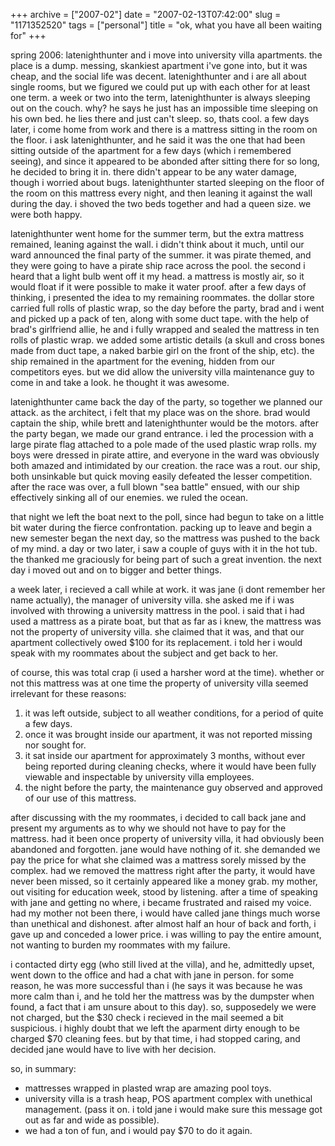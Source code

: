 +++
archive = ["2007-02"]
date = "2007-02-13T07:42:00"
slug = "1171352520"
tags = ["personal"]
title = "ok, what you have all been waiting for"
+++

spring 2006: latenighthunter and i move into university villa apartments.
the place is a dump. messing, skankiest apartment i've gone into, but it
was cheap, and the social life was decent. latenighthunter and i are all
about single rooms, but we figured we could put up with each other for at
least one term. a week or two into the term, latenighthunter is always
sleeping out on the couch. why? he says he just has an impossible time
sleeping on his own bed. he lies there and just can't sleep. so, thats
cool. a few days later, i come home from work and there is a mattress
sitting in the room on the floor. i ask latenighthunter, and he said it
was the one that had been sitting outside of the apartment for a few days
(which i remembered seeing), and since it appeared to be abonded after
sitting there for so long, he decided to bring it in. there didn't appear
to be any water damage, though i worried about bugs. latenighthunter
started sleeping on the floor of the room on this mattress every night,
and then leaning it against the wall during the day. i shoved the two beds
together and had a queen size. we were both happy.

latenighthunter went home for the summer term, but the extra mattress
remained, leaning against the wall. i didn't think about it much, until
our ward announced the final party of the summer. it was pirate themed,
and they were going to have a pirate ship race across the pool. the second
i heard that a light bulb went off it my head. a mattress is mostly air,
so it would float if it were possible to make it water proof. after a few
days of thinking, i presented the idea to my remaining roommates. the
dollar store carried full rolls of plastic wrap, so the day before the
party, brad and i went and picked up a pack of ten, along with some duct
tape. with the help of brad's girlfriend allie, he and i fully wrapped and
sealed the mattress in ten rolls of plastic wrap. we added some artistic
details (a skull and cross bones made from duct tape, a naked barbie girl
on the front of the ship, etc). the ship remained in the apartment for the
evening, hidden from our competitors eyes. but we did allow the university
villa maintenance guy to come in and take a look. he thought it was
awesome.

latenighthunter came back the day of the party, so together we planned our
attack. as the architect, i felt that my place was on the shore. brad
would captain the ship, while brett and latenighthunter would be the
motors. after the party began, we made our grand entrance. i led the
procession with a large pirate flag attached to a pole made of the used
plastic wrap rolls. my boys were dressed in pirate attire, and everyone in
the ward was obviously both amazed and intimidated by our creation. the
race was a rout. our ship, both unsinkable but quick moving easily
defeated the lesser competition. after the race was over, a full blown
"sea battle" ensued, with our ship effectively sinking all of our enemies.
we ruled the ocean.

that night we left the boat next to the poll, since had begun to take on
a little bit water during the fierce confrontation. packing up to leave
and begin a new semester began the next day, so the mattress was pushed to
the back of my mind. a day or two later, i saw a couple of guys with it in
the hot tub. the thanked me graciously for being part of such a great
invention. the next day i moved out and on to bigger and better things.

a week later, i recieved a call while at work. it was jane (i dont
remember her name actually), the manager of university villa. she asked me
if i was involved with throwing a university mattress in the pool. i said
that i had used a mattress as a pirate boat, but that as far as i knew,
the mattress was not the property of university villa. she claimed that it
was, and that our apartment collectively owed $100 for its replacement.
i told her i would speak with my roommates about the subject and get back
to her.

of course, this was total crap (i used a harsher word at the time).
whether or not this mattress was at one time the property of university
villa seemed irrelevant for these reasons:

1. it was left outside, subject to all weather conditions, for a period of
quite a few days.
2. once it was brought inside our apartment, it was not reported missing
   nor sought for.
3. it sat inside our apartment for approximately 3 months, without ever
   being reported during cleaning checks, where it would have been fully
   viewable and inspectable by university villa employees.
4. the night before the party, the maintenance guy observed and approved
   of our use of this mattress.

after discussing with the my roommates, i decided to call back jane and
present my arguments as to why we should not have to pay for the mattress.
had it been once property of university villa, it had obviously been
abandoned and forgotten. jane would have nothing of it. she demanded we
pay the price for what she claimed was a mattress sorely missed by the
complex. had we removed the mattress right after the party, it would have
never been missed, so it certainly appeared like a money grab. my mother,
out visiting for education week, stood by listening. after a time of
speaking with jane and getting no where, i became frustrated and raised my
voice. had my mother not been there, i would have called jane things much
worse than unethical and dishonest. after almost half an hour of back and
forth, i gave up and conceded a lower price. i was willing to pay the
entire amount, not wanting to burden my roommates with my failure.

i contacted dirty egg (who still lived at the villa), and he, admittedly
upset, went down to the office and had a chat with jane in person. for
some reason, he was more successful than i (he says it was because he was
more calm than i, and he told her the mattress was by the dumpster when
found, a fact that i am unsure about to this day). so, supposedely we were
not charged, but the $30 check i recieved in the mail seemed a bit
suspicious. i highly doubt that we left the aparment dirty enough to be
charged $70 cleaning fees. but by that time, i had stopped caring, and
decided jane would have to live with her decision.

so, in summary:

- mattresses wrapped in plasted wrap are amazing pool toys.
- university villa is a trash heap, POS apartment complex with unethical
  management. (pass it on. i told jane i would make sure this message got
  out as far and wide as possible).
- we had a ton of fun, and i would pay $70 to do it again.

